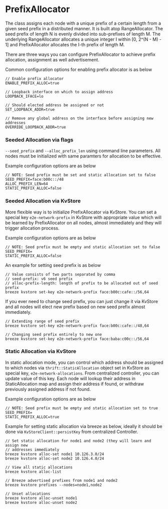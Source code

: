 # PrefixAllocator

The class assigns each node with a unique prefix of a certain length from a
given seed prefix in a distributed manner. It is built atop RangeAllocator. The
seed prefix of length N is evenly divided into sub-prefixes of length M. The
underlying RangeAllocator allocates a unique integer I within [0, 2^(N - M) - 1]
and PrefixAllocator allocates the I-th prefix of length M.

There are three ways you can configure PrefixAllocator to achieve prefix
allocation, assignment as well advertisement.

Common configuration options for enabling prefix allocator is as below

```
// Enable prefix allocator
ENABLE_PREFIX_ALLOC=true

// Loopback interface on which to assign address
LOOPBACK_IFACE=lo

// Should elected address be assigned or not
SET_LOOPBACK_ADDR=true

// Remove any global address on the interface before assigning new addresses
OVERRIDE_LOOPBACK_ADDR=true
```

### Seeded Allocation via flags

`--seed_prefix` and `--alloc_prefix_len` using command line parameters. All
nodes must be initialized with same paramters for allocation to be effective.

Example configuration options are as below

```
// NOTE: Seed prefix must be set and static allocation set to false
SEED_PREFIX=face:b00c::/48
ALLOC_PREFIX_LEN=64
STATIC_PREFIX_ALLOC=false
```

### Seeded Allocation via KvStore

More flexible way is to initialize PrefixAllocator via KvStore. You can set a
special key `e2e-network-prefix` in KvStore with appropriate value which will be
learned by PrefixAllocator on all nodes, almost immediately and they will
trigger allocation process.

Example configuration options are as below

```
// NOTE: Seed prefix must be empty and static allocation set to false
SEED_PREFIX=
STATIC_PREFIX_ALLOC=false
```

An example for setting seed prefix is as below

```
// Value consists of two parts separated by comma
// seed-prefix: v6 seed prefix
// alloc-prefix-length: length of prefix to be allocated out of seed prefix
breeze kvstore set-key e2e-network-prefix face:b00c:cafe::/56,64
```

If you ever need to change seed prefix, you can just change it via KvStore and
all nodes will elect new prefix based on new seed prefix almost immediately.

```
// Extending range of seed prefix
breeze kvstore set-key e2e-network-prefix face:b00c:cafe::/48,64

// Changing seed prefix entirely to new one
breeze kvstore set-key e2e-network-prefix face:baba:c00c::/56,64
```

### Static Allocation via KvStore

In static allocation mode, you can control which address should be assigned to
which nodes via `thrift::StaticAllocation` object set in KvStore as special key,
`e2e-network-allocations`. From centralized controller, you can update value of
this key. Each node will lookup their address in StaticAllocation map and assign
their address if found, or withdraw previously assigned address if not found.

Example configuration options are as below

```
// NOTE: Seed prefix must be empty and static allocation set to true
SEED_PREFIX=
STATIC_PREFIX_ALLOC=true
```

Example for setting static allocation via breeze as below, ideally it should be
done via `KvStoreClient::persistKey` from centralized Controller.

```
// Set static allocation for node1 and node2 (they will learn and assign new
// addresses immediately
breeze kvstore alloc-set node1 10.126.3.0/24
breeze kvstore alloc-set node2 10.126.4.0/24

// View all static allocations
breeze kvstore alloc-list

// Breeze advertised prefixes from node1 and node2
breeze kvstore prefixes --nodes=node1,node2

// Unset allocations
breeze kvstore alloc-unset node1
breeze kvstore alloc-unset node2
```
